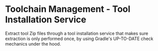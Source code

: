 # Toolchain Management - Tool Installation Service

Extract tool Zip files through a tool installation service that makes sure extraction is only performed once,
by using Gradle's UP-TO-DATE check mechanics under the hood.
